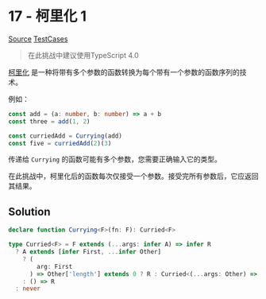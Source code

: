 # 17 - 柯里化 1

[Source](https://github.com/lybenson/ts-checker/blob/master/src/17-hard-currying-1/template.ts) [TestCases]((https://github.com/lybenson/ts-checker/blob/master/src/17-hard-currying-1/test-cases.ts))

> 在此挑战中建议使用TypeScript 4.0

[柯里化](https://en.wikipedia.org/wiki/Currying) 是一种将带有多个参数的函数转换为每个带有一个参数的函数序列的技术。

例如：

```ts
const add = (a: number, b: number) => a + b
const three = add(1, 2)

const curriedAdd = Currying(add)
const five = curriedAdd(2)(3)
```

传递给 `Currying` 的函数可能有多个参数，您需要正确输入它的类型。

在此挑战中，柯里化后的函数每次仅接受一个参数。接受完所有参数后，它应返回其结果。

## Solution

```ts
declare function Currying<F>(fn: F): Curried<F>

type Curried<F> = F extends (...args: infer A) => infer R
  ? A extends [infer First, ...infer Other]
    ? (
        arg: First
      ) => Other['length'] extends 0 ? R : Curried<(...args: Other) => R>
    : () => R
  : never
```
